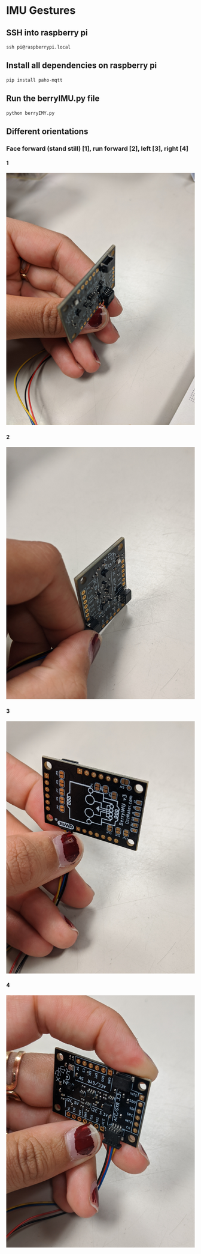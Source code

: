 # IMU Gestures 

## SSH into raspberry pi 
```
ssh pi@raspberrypi.local
```

## Install all dependencies on raspberry pi 
```
pip install paho-mqtt
```

## Run the berryIMU.py file 
```
python berryIMY.py
```

## Different orientations 
### Face forward (stand still) [1], run forward [2], left [3], right [4] 

#### 1
![alt text](https://github.com/180D-FW-2021/Team2/blob/imu-gestures/images/1.jpg)
#### 2
![alt text](https://github.com/180D-FW-2021/Team2/blob/imu-gestures/images/2.jpg)
#### 3 
![alt text](https://github.com/180D-FW-2021/Team2/blob/imu-gestures/images/3.jpg)
#### 4
![alt text](https://github.com/180D-FW-2021/Team2/blob/imu-gestures/images/4.jpg)
